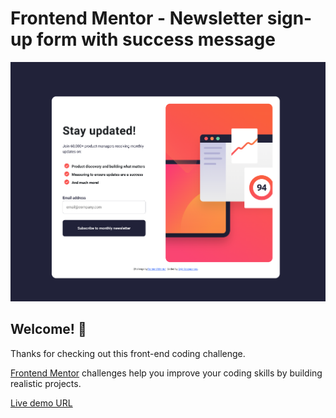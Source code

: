 # Frontend Mentor - Newsletter sign-up form with success message

![Design preview for the Newsletter sign-up form with success message coding challenge](./src/design/design-preview.png)

## Welcome! 👋

Thanks for checking out this front-end coding challenge.

[Frontend Mentor](https://www.frontendmentor.io) challenges help you improve your coding skills by building realistic projects.

[Live demo URL](https://szczepanieceryk.github.io/Frontend-Ment-Newsletter-sign-up-form-with-success-message/)
